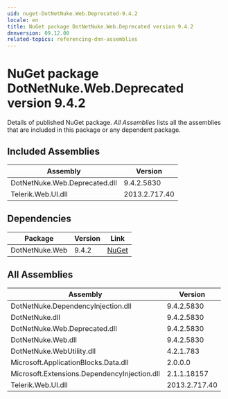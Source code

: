 ```yaml
---
uid: nuget-DotNetNuke.Web.Deprecated-9.4.2
locale: en
title: NuGet package DotNetNuke.Web.Deprecated version 9.4.2
dnnversion: 09.12.00
related-topics: referencing-dnn-assemblies
---
```


# NuGet package DotNetNuke.Web.Deprecated version 9.4.2
Details of published NuGet package.
*All Assemblies* lists all the assemblies that are included in this package or any dependent package.

## Included Assemblies

|Assembly|Version|
|---|---|
|DotNetNuke.Web.Deprecated.dll|9.4.2.5830|
|Telerik.Web.UI.dll|2013.2.717.40|

## Dependencies

|Package|Version|Link|
|---|---|---|
|DotNetNuke.Web|9.4.2|[NuGet](https://www.nuget.org/packages/DotNetNuke.Web/9.4.2)|

## All Assemblies

|Assembly|Version|
|---|---|
|DotNetNuke.DependencyInjection.dll|9.4.2.5830|
|DotNetNuke.dll|9.4.2.5830|
|DotNetNuke.Web.Deprecated.dll|9.4.2.5830|
|DotNetNuke.Web.dll|9.4.2.5830|
|DotNetNuke.WebUtility.dll|4.2.1.783|
|Microsoft.ApplicationBlocks.Data.dll|2.0.0.0|
|Microsoft.Extensions.DependencyInjection.dll|2.1.1.18157|
|Telerik.Web.UI.dll|2013.2.717.40|

